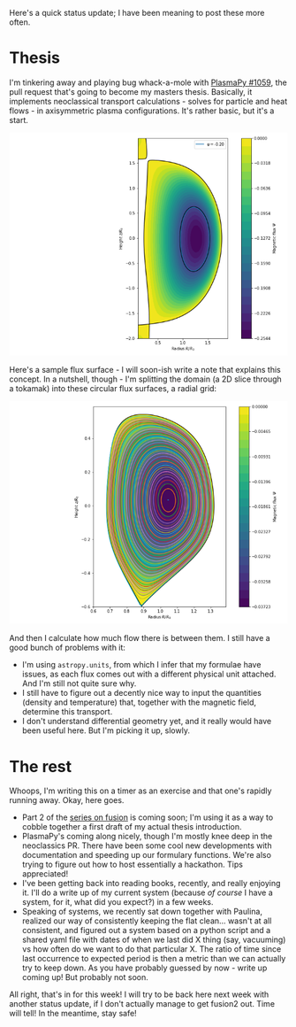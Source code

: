 <!--
.. title: I aten't dead
.. slug: i-atent-dead
.. date: 2021-04-18 19:25:41 UTC+02:00
.. tags: 
.. category: status
.. link: 
.. description: 
.. type: text
-->

Here's a quick status update; I have been meaning to post these more often.

<!-- TEASER_END -->

# Thesis

I'm tinkering away and playing bug whack-a-mole with
[PlasmaPy #1059](https://github.com/PlasmaPy/PlasmaPy/pull/1059), the pull
request that's going to become my masters thesis. Basically, it implements
neoclassical transport calculations - solves for particle and heat flows -
in axisymmetric plasma configurations. It's rather basic, but it's a start.

![Example flux surface](/images/fluxsurface.png)

Here's a sample flux surface - I will soon-ish write a note that explains this concept.
In a nutshell, though - I'm splitting the domain (a 2D slice through a tokamak)
into these circular flux surfaces, a radial grid:

![Example flux surface grid](/images/fluxsurfacegrid.png)

And then I calculate how much flow there is between them.  I still have a good
bunch of problems with it:

* I'm using `astropy.units`, from which I infer that my formulae have issues, as
    each flux comes out with a different physical unit attached. And I'm still
    not quite sure why.
* I still have to figure out a decently nice way to input the quantities
    (density and temperature) that, together with the magnetic field, determine
    this transport.
* I don't understand differential geometry yet, and it really would have been
    useful here. But I'm picking it up, slowly.

# The rest

Whoops, I'm writing this on a timer as an exercise and that one's rapidly
running away. Okay, here goes.

* Part 2 of the [series on fusion](/posts/fusion1) is coming soon; I'm using
    it as a way to cobble together a first draft of my actual thesis introduction.
* PlasmaPy's coming along nicely, though I'm mostly knee deep in the neoclassics
    PR. There have been some cool new developments with documentation and
    speeding up our formulary functions. We're also trying to figure out how
    to host essentially a hackathon. Tips appreciated!
* I've been getting back into reading books, recently, and really enjoying it.
    I'll do a write up of my current system (because *of course* I have a
    system, for it, what did you expect?) in a few weeks.
* Speaking of systems, we recently sat down together with Paulina, realized our
    way of consistently keeping the flat clean... wasn't at all consistent, and
    figured out a system based on a python script and a shared yaml file with
    dates of when we last did X thing (say, vacuuming) vs how often do we
    want to do that particular X. The ratio of time since last occurrence to
    expected period is then a metric than we can actually try to keep down. As
    you have probably guessed by now - write up coming up! But probably not
    soon.

All right, that's in for this week! I will try to be back here next week with
another status update, if I don't actually manage to get fusion2 out. Time will
tell! In the meantime, stay safe!
